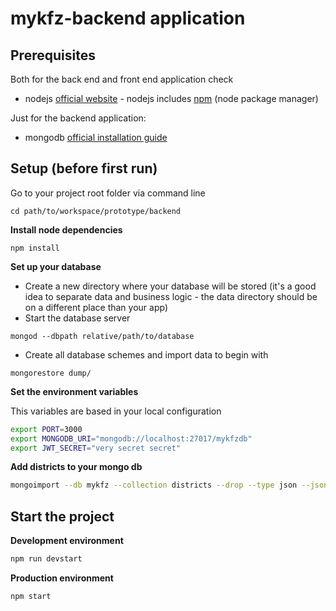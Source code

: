# mykfz-backend application

## Prerequisites

Both for the back end and front end application check

-   nodejs [official website](https://nodejs.org/en/) - nodejs includes
    [npm](https://www.npmjs.com/) (node package manager)

Just for the backend application:

-   mongodb
    [official installation guide](https://docs.mongodb.org/manual/administration/install-community/)

## Setup (before first run)

Go to your project root folder via command line

```
cd path/to/workspace/prototype/backend
```

**Install node dependencies**

```
npm install
```

**Set up your database**

-   Create a new directory where your database will be stored (it's a good idea
    to separate data and business logic - the data directory should be on a
    different place than your app)
-   Start the database server

```
mongod --dbpath relative/path/to/database
```

-   Create all database schemes and import data to begin with

```
mongorestore dump/
```

**Set the environment variables**

This variables are based in your local configuration

```bash
export PORT=3000
export MONGODB_URI="mongodb://localhost:27017/mykfzdb"
export JWT_SECRET="very secret secret"
```

**Add districts to your mongo db**

```bash
mongoimport --db mykfz --collection districts --drop --type json --jsonArray --file "C:\path\to\project\backend\resources\district.json"
```

## Start the project

**Development environment**

```bash
npm run devstart
```

**Production environment**

```bash
npm start
```
